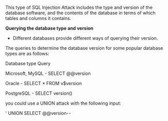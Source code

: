 This type of SQL Injection Attack includes the type and version of the database software, and the contents of the database in terms of which tables and columns it contains.

**Querying the database type and version**
- Different databases provide different ways of querying their version.

 The queries to determine the database version for some popular database types are as follows:
 
Database type 	      Query

Microsoft, MySQL 	  -   SELECT @@version

Oracle 	- SELECT * FROM  v$version

PostgreSQL -	SELECT version() 

you could use a UNION attack with the following input:

' UNION SELECT @@version--
